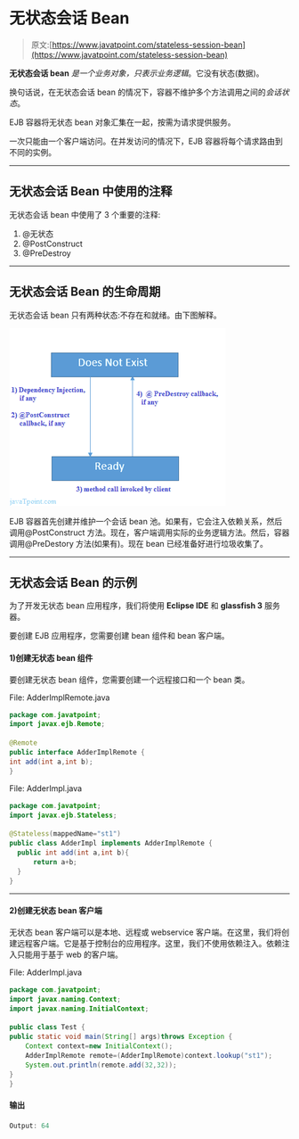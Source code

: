 # 无状态会话 Bean

> 原文:[https://www.javatpoint.com/stateless-session-bean](https://www.javatpoint.com/stateless-session-bean)

**无状态会话 bean** *是一个业务对象，只表示业务逻辑*。它没有状态(数据)。

换句话说，在无状态会话 bean 的情况下，容器不维护多个方法调用之间的*会话状态*。

EJB 容器将无状态 bean 对象汇集在一起，按需为请求提供服务。

一次只能由一个客户端访问。在并发访问的情况下，EJB 容器将每个请求路由到不同的实例。

* * *

## 无状态会话 Bean 中使用的注释

无状态会话 bean 中使用了 3 个重要的注释:

1.  @无状态
2.  @PostConstruct
3.  @PreDestroy

* * *

## 无状态会话 Bean 的生命周期

无状态会话 bean 只有两种状态:不存在和就绪。由下图解释。

![stateless bean life cycle](img/bea16538e71eab9f70a84af0e601b509.png)

EJB 容器首先创建并维护一个会话 bean 池。如果有，它会注入依赖关系，然后调用@PostConstruct 方法。现在，客户端调用实际的业务逻辑方法。然后，容器调用@PreDestory 方法(如果有)。现在 bean 已经准备好进行垃圾收集了。

* * *

## 无状态会话 Bean 的示例

为了开发无状态 bean 应用程序，我们将使用 **Eclipse IDE** 和 **glassfish 3** 服务器。

要创建 EJB 应用程序，您需要创建 bean 组件和 bean 客户端。

#### 1)创建无状态 bean 组件

要创建无状态 bean 组件，您需要创建一个远程接口和一个 bean 类。

File: AdderImplRemote.java

```java
package com.javatpoint;
import javax.ejb.Remote;

@Remote
public interface AdderImplRemote {
int add(int a,int b);
}

```

File: AdderImpl.java

```java
package com.javatpoint;
import javax.ejb.Stateless;

@Stateless(mappedName="st1")
public class AdderImpl implements AdderImplRemote {
  public int add(int a,int b){
	  return a+b;
  }
}

```

* * *

#### 2)创建无状态 bean 客户端

无状态 bean 客户端可以是本地、远程或 webservice 客户端。在这里，我们将创建远程客户端。它是基于控制台的应用程序。这里，我们不使用依赖注入。依赖注入只能用于基于 web 的客户端。

File: AdderImpl.java

```java
package com.javatpoint;
import javax.naming.Context;
import javax.naming.InitialContext;

public class Test {
public static void main(String[] args)throws Exception {
	Context context=new InitialContext();
	AdderImplRemote remote=(AdderImplRemote)context.lookup("st1");
	System.out.println(remote.add(32,32));
}
}

```

#### 输出

```java
Output: 64

```